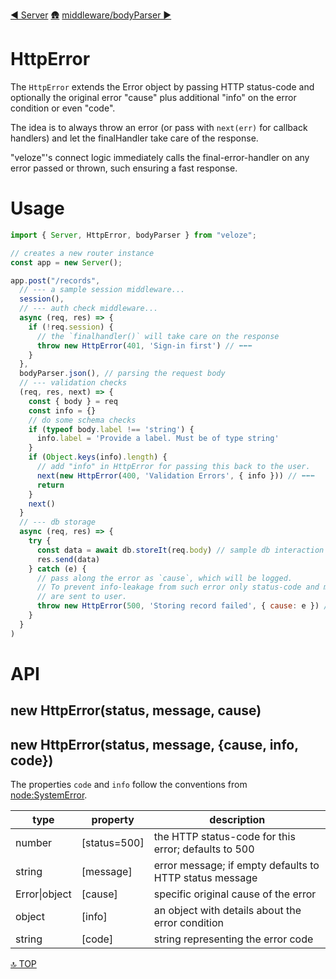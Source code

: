[◀︎ Server](../core/Server.md)
[🛖](../index.md)
[middleware/bodyParser ▶](../middleware/bodyParser.md)

# HttpError

The `HttpError` extends the Error object by passing HTTP status-code and
optionally the original error "cause" plus additional "info" on the error 
condition or even "code". 

The idea is to always throw an error (or pass with `next(err)` for callback
handlers) and let the finalHandler take care of the response.

"veloze"'s connect logic immediately calls the final-error-handler on any error
passed or thrown, such ensuring a fast response.

# Usage

```js
import { Server, HttpError, bodyParser } from "veloze";

// creates a new router instance
const app = new Server();

app.post("/records",
  // --- a sample session middleware...
  session(), 
  // --- auth check middleware...
  async (req, res) => { 
    if (!req.session) {
      // the `finalhandler()` will take care on the response
      throw new HttpError(401, 'Sign-in first') // ⬅︎⬅︎⬅︎
    }
  },
  bodyParser.json(), // parsing the request body
  // --- validation checks
  (req, res, next) => {
    const { body } = req
    const info = {}
    // do some schema checks
    if (typeof body.label !== 'string') {
      info.label = 'Provide a label. Must be of type string'
    }
    if (Object.keys(info).length) {
      // add "info" in HttpError for passing this back to the user. 
      next(new HttpError(400, 'Validation Errors', { info })) // ⬅︎⬅︎⬅︎
      return
    }
    next()
  }
  // --- db storage
  async (req, res) => {
    try {
      const data = await db.storeIt(req.body) // sample db interaction
      res.send(data)
    } catch (e) {
      // pass along the error as `cause`, which will be logged. 
      // To prevent info-leakage from such error only status-code and message 
      // are sent to user.
      throw new HttpError(500, 'Storing record failed', { cause: e }) // ⬅︎⬅︎⬅︎
    }
  }
)
```

# API

## new HttpError(status, message, cause)

## new HttpError(status, message, {cause, info, code})

The properties `code` and `info` follow the conventions from 
[node:SystemError](https://nodejs.org/docs/latest/api/errors.html#class-systemerror).

| type          | property      | description                                             |
| ------------- | ------------- | ------------------------------------------------------- |
| number        | \[status=500] | the HTTP status-code for this error; defaults to 500    |
| string        | \[message]    | error message; if empty defaults to HTTP status message |
| Error\|object | \[cause]      | specific original cause of the error                    |
| object        | \[info]       | an object with details about the error condition        |
| string        | \[code]       | string representing the error code                      |

[🔝 TOP](#top)
